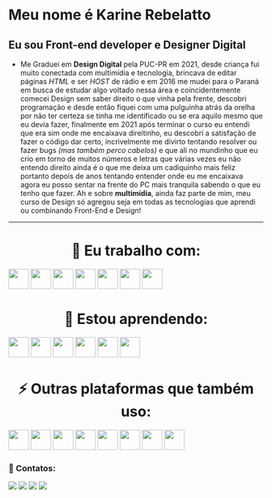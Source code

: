 


# Meu nome é Karine Rebelatto

## Eu sou Front-end developer e Designer Digital


- Me Graduei em **Design Digital** pela PUC-PR em 2021, desde criança fui muito conectada com multimídia e tecnologia, brincava de editar páginas *HTML* e ser *HOST* de rádio e em 2016 me mudei para o Paraná em busca de estudar algo voltado nessa área e coincidentemente comecei Design sem saber direito o que vinha pela frente, descobri programação e desde então fiquei com uma pulguinha atrás da orelha por não ter certeza se tinha me identificado ou se era aquilo mesmo que eu devia fazer, finalmente em 2021 após terminar o curso eu entendi que era sim onde me encaixava direitinho, eu descobri a satisfação de fazer o código dar certo, incrivelmente me divirto tentando resolver ou fazer bugs *(mas também perco cabelos)* e que ali no mundinho que eu crio em torno de muitos números e letras que várias vezes eu não entendo direito ainda é o que me deixa um cadiquinho mais feliz portanto depois de anos tentando entender onde eu me encaixava agora eu posso sentar na frente do PC mais tranquila sabendo o que eu tenho que fazer. Ah e sobre **multimídia**, ainda faz parte de mim, meu curso de Design só agregou seja em todas as tecnologias que aprendi ou combinando Front-End e Design! 




-----------------------------------------------------------------------------------------------------------------------------------------------------------

###  <h1 align="center"> 🔭 Eu trabalho com: </h1>


<img src="https://cdn.jsdelivr.net/gh/devicons/devicon/icons/bootstrap/bootstrap-plain.svg" width="40" height="40"/>  <img src="https://cdn.jsdelivr.net/gh/devicons/devicon/icons/css3/css3-original.svg" width="40" height="40" />  <img src="https://cdn.jsdelivr.net/gh/devicons/devicon/icons/html5/html5-original.svg" width="40" height="40" />  <img src="https://cdn.jsdelivr.net/gh/devicons/devicon/icons/javascript/javascript-original.svg" width="40" height="40" />  <img src="https://cdn.jsdelivr.net/gh/devicons/devicon/icons/nodejs/nodejs-original.svg" width="40" height="40" />  <img src="https://cdn.jsdelivr.net/gh/devicons/devicon/icons/react/react-original.svg" width="40" height="40" />   <img src="https://cdn.jsdelivr.net/gh/devicons/devicon/icons/materialui/materialui-original.svg" width="40" height="40"  />







###  <h1 align="center"> 🌱 Estou aprendendo: </h1>

<img src="https://cdn.jsdelivr.net/gh/devicons/devicon/icons/jest/jest-plain.svg" width="40" height="40" />   <img src="https://cdn.jsdelivr.net/gh/devicons/devicon/icons/jquery/jquery-original.svg" width="40" height="40" />   <img src="https://cdn.jsdelivr.net/gh/devicons/devicon/icons/mysql/mysql-original.svg" width="40" height="40" />   <img src="https://cdn.jsdelivr.net/gh/devicons/devicon/icons/php/php-original.svg" width="40" height="40" />   <img src="https://cdn.jsdelivr.net/gh/devicons/devicon/icons/sass/sass-original.svg" width="40" height="40" />   <img src="https://cdn.jsdelivr.net/gh/devicons/devicon/icons/wordpress/wordpress-original.svg" width="40" height="40" />





###  <h1 align="center"> ⚡ Outras plataformas que também uso: </h1>

<img src="https://cdn.jsdelivr.net/gh/devicons/devicon/icons/aftereffects/aftereffects-original.svg" width="40" height="40"/>    <img src="https://cdn.jsdelivr.net/gh/devicons/devicon/icons/canva/canva-original.svg" width="40" height="40"/>   <img src="https://cdn.jsdelivr.net/gh/devicons/devicon/icons/figma/figma-original.svg" width="40" height="40"/>   <img src="https://cdn.jsdelivr.net/gh/devicons/devicon/icons/git/git-original.svg" width="40" height="40"/>   <img src="https://cdn.jsdelivr.net/gh/devicons/devicon/icons/illustrator/illustrator-plain.svg" width="40" height="40"/>   <img src="https://cdn.jsdelivr.net/gh/devicons/devicon/icons/photoshop/photoshop-plain.svg"  width="40" height="40" />   <img src="https://cdn.jsdelivr.net/gh/devicons/devicon/icons/premierepro/premierepro-original.svg"  width="40" height="40"  />   <img src="https://cdn.jsdelivr.net/gh/devicons/devicon/icons/trello/trello-plain.svg"   width="40" height="40" />   
















### 💬 Contatos:

<div>
<a href="https://www.youtube.com/channel/UC7u50muImdNyor2wYaa2VCQ" target="_blank"><img src="https://img.shields.io/badge/YouTube-FF0000?style=for-the-badge&logo=youtube&logoColor=white" target="_blank"></a>
<a href="https://www.instagram.com/karinerebelatto/" target="_blank"><img src="https://img.shields.io/badge/-Instagram-%23E4405F?style=for-the-badge&logo=instagram&logoColor=white" target="_blank"></a>
<a href = "mailto:karinerebelatto@gmail.com"><img src="https://img.shields.io/badge/Gmail-D14836?style=for-the-badge&logo=gmail&logoColor=white" target="_blank"></a>
<a href="https://www.linkedin.com/in/karinerebelatto/" target="_blank"><img src="https://img.shields.io/badge/-LinkedIn-%230077B5?style=for-the-badge&logo=linkedin&logoColor=white" target="_blank"></a>   
</div>
